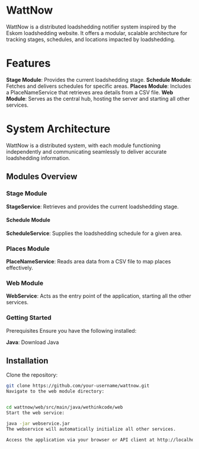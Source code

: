 
# WattNow

WattNow is a distributed loadshedding notifier system inspired by the Eskom loadshedding website. It offers a modular, scalable architecture for tracking stages, schedules, and locations impacted by loadshedding.


# Features

**Stage Module**: Provides the current loadshedding stage.
**Schedule Module**: Fetches and delivers schedules for specific areas.
**Places Module**: Includes a PlaceNameService that retrieves area details from a CSV file.
**Web Module**: Serves as the central hub, hosting the server and starting all other services.


# System Architecture
WattNow is a distributed system, with each module functioning independently and communicating seamlessly to deliver accurate loadshedding information.


## Modules Overview

### Stage Module
**StageService**: Retrieves and provides the current loadshedding stage.

#### Schedule Module
**ScheduleService**: Supplies the loadshedding schedule for a given area.

### Places Module
**PlaceNameService**: Reads area data from a CSV file to map places effectively.

### Web Module
**WebService**: Acts as the entry point of the application, starting all the other services.


### Getting Started

Prerequisites
Ensure you have the following installed:

**Java**: Download Java

## Installation
Clone the repository:

```bash
git clone https://github.com/your-username/wattnow.git
Navigate to the web module directory:


cd wattnow/web/src/main/java/wethinkcode/web
Start the web service:

java -jar webservice.jar
The webservice will automatically initialize all other services.

Access the application via your browser or API client at http://localhost:5050.

